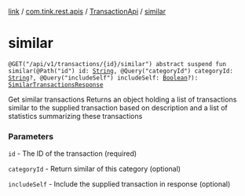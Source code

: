 [link](../../index.md) / [com.tink.rest.apis](../index.md) / [TransactionApi](index.md) / [similar](./similar.md)

# similar

`@GET("/api/v1/transactions/{id}/similar") abstract suspend fun similar(@Path("id") id: `[`String`](https://kotlinlang.org/api/latest/jvm/stdlib/kotlin/-string/index.html)`, @Query("categoryId") categoryId: `[`String`](https://kotlinlang.org/api/latest/jvm/stdlib/kotlin/-string/index.html)`?, @Query("includeSelf") includeSelf: `[`Boolean`](https://kotlinlang.org/api/latest/jvm/stdlib/kotlin/-boolean/index.html)`?): `[`SimilarTransactionsResponse`](../../com.tink.rest.models/-similar-transactions-response/index.md)

Get similar transactions
Returns an object holding a list of transactions similar to the supplied transaction based on description and a list of statistics summarizing these transactions

### Parameters

`id` - The ID of the transaction (required)

`categoryId` - Return similar of this category (optional)

`includeSelf` - Include the supplied transaction in response (optional)